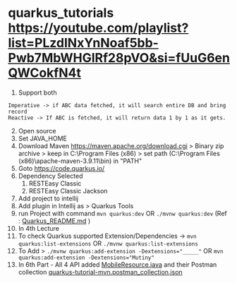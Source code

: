 # quarkus_tutorials https://youtube.com/playlist?list=PLzdlNxYnNoaf5bb-Pwb7MbWHGlRf28pVO&si=fUuG6enQWCokfN4t
1. Support both

```
Imperative -> if ABC data fetched, it will search entire DB and bring record
Reactive -> If ABC is fetched, it will return data 1 by 1 as it gets.
```

2. Open source
3.  Set JAVA_HOME
4.  Download Maven https://maven.apache.org/download.cgi > Binary zip archive >  keep in C:\Program Files (x86) >  set path (C:\Program Files (x86)\apache-maven-3.9.11\bin) in "PATH" 
5.  Goto https://code.quarkus.io/ 
6. Dependency Selected 
   1. RESTEasy Classic 
   2. RESTEasy Classic Jackson
7. Add project to intellij
8. Add plugin in Intellij as > Quarkus Tools
9. run Project with command ```mvn quarkus:dev``` OR  ```./mvnw quarkus:dev``` (Ref : [Quarkus_README.md](Quarkus_README.md) )
10. In 4th Lecture 
11. To check Quarkus supported Extension/Dependencies -> ```mvn quarkus:list-extensions``` OR ```./mvnw quarkus:list-extensions```
12. To Add  > ```./mvnw quarkus:add-extension -Dextensions="_____"``` OR ```mvn quarkus:add-extension -Dextensions="Mutiny"```
13. In 6th Part - All 4 API added [MobileResource.java](src/main/java/com/learn/resource/MobileResource.java) and their Postman collection [quarkus-tutorial-mvn.postman_collection.json](quarkus-tutorial-mvn.postman_collection.json)

